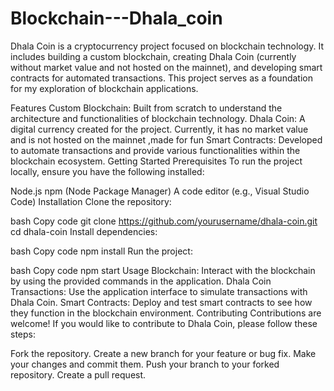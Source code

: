 # Blockchain---Dhala_coin
Dhala Coin is a cryptocurrency project focused on blockchain technology. It includes building a custom blockchain, creating Dhala Coin (currently without market value and not hosted on the mainnet), and developing smart contracts for automated transactions. This project serves as a foundation for my exploration of blockchain applications.


Features
Custom Blockchain: Built from scratch to understand the architecture and functionalities of blockchain technology.
Dhala Coin: A digital currency created for the project. Currently, it has no market value and is not hosted on the mainnet ,made for fun
Smart Contracts: Developed to automate transactions and provide various functionalities within the blockchain ecosystem.
Getting Started
Prerequisites
To run the project locally, ensure you have the following installed:

Node.js
npm (Node Package Manager)
A code editor (e.g., Visual Studio Code)
Installation
Clone the repository:

bash
Copy code
git clone https://github.com/yourusername/dhala-coin.git
cd dhala-coin
Install dependencies:

bash
Copy code
npm install
Run the project:

bash
Copy code
npm start
Usage
Blockchain: Interact with the blockchain by using the provided commands in the application.
Dhala Coin Transactions: Use the application interface to simulate transactions with Dhala Coin.
Smart Contracts: Deploy and test smart contracts to see how they function in the blockchain environment.
Contributing
Contributions are welcome! If you would like to contribute to Dhala Coin, please follow these steps:

Fork the repository.
Create a new branch for your feature or bug fix.
Make your changes and commit them.
Push your branch to your forked repository.
Create a pull request.

